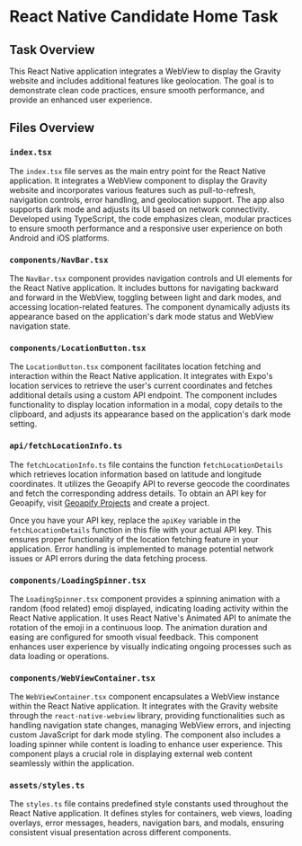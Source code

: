 # React Native Candidate Home Task

## Task Overview

This React Native application integrates a WebView to display the Gravity website and includes additional features like geolocation. The goal is to demonstrate clean code practices, ensure smooth performance, and provide an enhanced user experience.

## Files Overview

### `index.tsx`

The `index.tsx` file serves as the main entry point for the React Native application. It integrates a WebView component to display the Gravity website and incorporates various features such as pull-to-refresh, navigation controls, error handling, and geolocation support. The app also supports dark mode and adjusts its UI based on network connectivity. Developed using TypeScript, the code emphasizes clean, modular practices to ensure smooth performance and a responsive user experience on both Android and iOS platforms.

### `components/NavBar.tsx`

The `NavBar.tsx` component provides navigation controls and UI elements for the React Native application. It includes buttons for navigating backward and forward in the WebView, toggling between light and dark modes, and accessing location-related features. The component dynamically adjusts its appearance based on the application's dark mode status and WebView navigation state.

### `components/LocationButton.tsx`

The `LocationButton.tsx` component facilitates location fetching and interaction within the React Native application. It integrates with Expo's location services to retrieve the user's current coordinates and fetches additional details using a custom API endpoint. The component includes functionality to display location information in a modal, copy details to the clipboard, and adjusts its appearance based on the application's dark mode setting.

### `api/fetchLocationInfo.ts`

The `fetchLocationInfo.ts` file contains the function `fetchLocationDetails` which retrieves location information based on latitude and longitude coordinates. It utilizes the Geoapify API to reverse geocode the coordinates and fetch the corresponding address details. To obtain an API key for Geoapify, visit [Geoapify Projects](https://myprojects.geoapify.com/projects) and create a project.

Once you have your API key, replace the `apiKey` variable in the `fetchLocationDetails` function in this file with your actual API key. This ensures proper functionality of the location fetching feature in your application. Error handling is implemented to manage potential network issues or API errors during the data fetching process.

### `components/LoadingSpinner.tsx`

The `LoadingSpinner.tsx` component provides a spinning animation with a random (food related) emoji displayed, indicating loading activity within the React Native application. It uses React Native's Animated API to animate the rotation of the emoji in a continuous loop. The animation duration and easing are configured for smooth visual feedback. This component enhances user experience by visually indicating ongoing processes such as data loading or operations.

### `components/WebViewContainer.tsx`

The `WebViewContainer.tsx` component encapsulates a WebView instance within the React Native application. It integrates with the Gravity website through the `react-native-webview` library, providing functionalities such as handling navigation state changes, managing WebView errors, and injecting custom JavaScript for dark mode styling. The component also includes a loading spinner while content is loading to enhance user experience. This component plays a crucial role in displaying external web content seamlessly within the application.

### `assets/styles.ts`

The `styles.ts` file contains predefined style constants used throughout the React Native application. It defines styles for containers, web views, loading overlays, error messages, headers, navigation bars, and modals, ensuring consistent visual presentation across different components.
